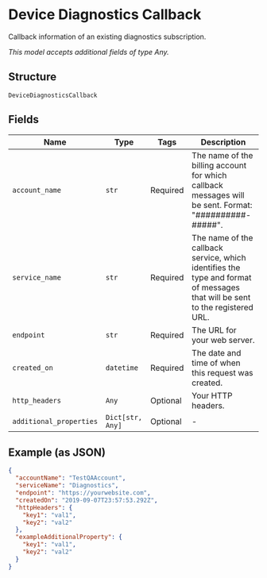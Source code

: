 
# Device Diagnostics Callback

Callback information of an existing diagnostics subscription.

*This model accepts additional fields of type Any.*

## Structure

`DeviceDiagnosticsCallback`

## Fields

| Name | Type | Tags | Description |
|  --- | --- | --- | --- |
| `account_name` | `str` | Required | The name of the billing account for which callback messages will be sent. Format: "##########-#####". |
| `service_name` | `str` | Required | The name of the callback service, which identifies the type and format of messages that will be sent to the registered URL. |
| `endpoint` | `str` | Required | The URL for your web server. |
| `created_on` | `datetime` | Required | The date and time of when this request was created. |
| `http_headers` | `Any` | Optional | Your HTTP headers. |
| `additional_properties` | `Dict[str, Any]` | Optional | - |

## Example (as JSON)

```json
{
  "accountName": "TestQAAccount",
  "serviceName": "Diagnostics",
  "endpoint": "https://yourwebsite.com",
  "createdOn": "2019-09-07T23:57:53.292Z",
  "httpHeaders": {
    "key1": "val1",
    "key2": "val2"
  },
  "exampleAdditionalProperty": {
    "key1": "val1",
    "key2": "val2"
  }
}
```

